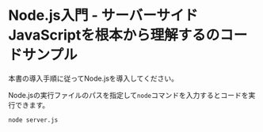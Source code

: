 # Node.js入門 - サーバーサイドJavaScriptを根本から理解するのコードサンプル

本書の導入手順に従ってNode.jsを導入してください。

Node.jsの実行ファイルのパスを指定して`node`コマンドを入力するとコードを実行できます。

```
node server.js
```
